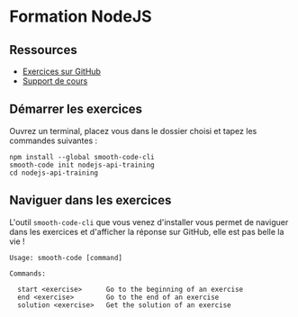 # Formation NodeJS

## Ressources

* [Exercices sur GitHub](https://github.com/smooth-code/nodejs-api-training)
* [Support de cours](https://goo.gl/jm1378)

## Démarrer les exercices

Ouvrez un terminal, placez vous dans le dossier choisi et tapez les commandes suivantes :

```
npm install --global smooth-code-cli
smooth-code init nodejs-api-training
cd nodejs-api-training
```

## Naviguer dans les exercices

L'outil `smooth-code-cli` que vous venez d'installer vous permet de naviguer dans les exercices et d'afficher la réponse sur GitHub, elle est pas belle la vie !

```
Usage: smooth-code [command]

Commands:

  start <exercise>      Go to the beginning of an exercise
  end <exercise>        Go to the end of an exercise
  solution <exercise>   Get the solution of an exercise
```
